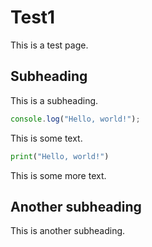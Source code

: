 # Test1

This is a test page.

## Subheading

This is a subheading.

```javascript
console.log("Hello, world!");
```

This is some text.

```python
print("Hello, world!")
```

This is some more text.

## Another subheading

This is another subheading.
